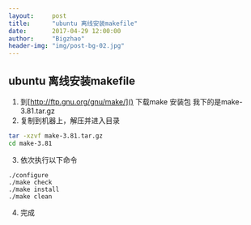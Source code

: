 ```yaml
---
layout:     post
title:      "ubuntu 离线安装makefile"
date:       2017-04-29 12:00:00
author:     "Bigzhao"
header-img: "img/post-bg-02.jpg"
---
```

## ubuntu 离线安装makefile
1. 到[http://ftp.gnu.org/gnu/make/]() 下载make 安装包 我下的是make-3.81.tar.gz
2. 复制到机器上，解压并进入目录
```sh
tar -xzvf make-3.81.tar.gz
cd make-3.81
```
3. 依次执行以下命令
```
./configure
./make check
./make install
./make clean
```
4. 完成
